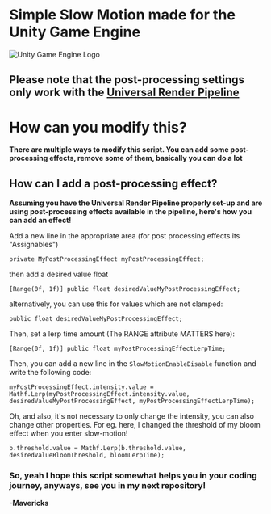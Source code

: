 # Simple Slow Motion made for the Unity Game Engine

![Unity Game Engine Logo](https://i.redd.it/tu3gt6ysfxq71.png)

## Please note that the post-processing settings only work with the [Universal Render Pipeline](https://docs.unity3d.com/Packages/com.unity.render-pipelines.universal@11.0/manual/)

# How can you modify this?
**There are multiple ways to modify this script. You can add some post-processing effects, remove some of them, basically you can do a lot**

## How can I add a post-processing effect?
**Assuming you have the Universal Render Pipeline properly set-up and are using post-processing effects available in the pipeline, here's how you can add an effect!**


  Add a new line in the appropriate area (for post processing effects its "Assignables")
   
   ``` 
   private MyPostProcessingEffect myPostProcessingEffect;
   ```
   
   then add a desired value float
   ``` 
   [Range(0f, 1f)] public float desiredValueMyPostProcessingEffect;
   ```
   
   
   alternatively, you can use this for values which are not clamped: 
   
   ```
   public float desiredValueMyPostProcessingEffect;
   ```
   
   Then, set a lerp time amount (The RANGE attribute MATTERS here):
   
   
   ``` 
   [Range(0f, 1f)] public float myPostProcessingEffectLerpTime; 
   ```

   
   Then, you can add a new line in the ``` SlowMotionEnableDisable ``` function and write the following code:
   
   
   ``` 
   myPostProcessingEffect.intensity.value = Mathf.Lerp(myPostProcessingEffect.intensity.value, desiredValueMyPostProcessingEffect, myPostProcessingEffectLerpTime); 
   ```
   
   
   Oh, and also, it's not necessary to only change the intensity, you can also change other properties. For eg. here, I changed the threshold of my bloom effect when you enter      slow-motion!
   
   
   ```  
   b.threshold.value = Mathf.Lerp(b.threshold.value, desiredValueBloomThreshold, bloomLerpTime); 
   ```
   
   ### So, yeah I hope this script somewhat helps you in your coding journey, anyways, see you in my next repository!
   **-Mavericks**
    

